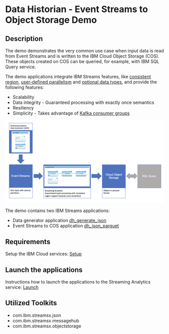 # Data Historian - Event Streams to Object Storage Demo

## Description

The demo demonstrates the very common use case when input
data is read from Event Streams and is written to the IBM Cloud Object Storage (COS).
These objects created on COS can be queried, for example, with IBM SQL Query service.

The demo applications integrate IBM Streams features, like [consistent region](https://www.ibm.com/support/knowledgecenter/en/SSCRJU_4.3.0/com.ibm.streams.dev.doc/doc/consistentregions.html), [user-defined parallelism](https://www.ibm.com/support/knowledgecenter/en/SSCRJU_4.3.0/com.ibm.streams.dev.doc/doc/udpoverview.html) and [optional data types](https://www.ibm.com/support/knowledgecenter/en/SSCRJU_4.3.0/com.ibm.streams.ref.doc/doc/optional.html), and provide the following features:
* Scalability
* Data integrity - Guaranteed processing with exactly once semantics
* Resiliency
* Simplicity - Takes advantage of [Kafka consumer groups](https://kafka.apache.org/intro#intro_consumers)

![Import](/demo/data.historian.event.streams.cos.exactly.once.semantics.demo/doc/images/dh_overview.png)

The demo contains two IBM Streams applications:

* Data generator application [dh_generate_json](dh_generate_json/README.md)
* Event Streams to COS application [dh_json_parquet](dh_json_parquet/README.md)

## Requirements

Setup the IBM Cloud services: [Setup](SETUP.md)

## Launch the applications

Instructions how to launch the applications to the Streaming Analytics service: [Launch](LAUNCH.md)

## Utilized Toolkits
 - com.ibm.streamsx.json
 - com.ibm.streamsx.messagehub
 - com.ibm.streamsx.objectstorage
